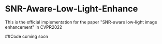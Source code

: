 # SNR-Aware-Low-Light-Enhance
This is the official implementation for the paper "SNR-aware low-light image enhancement" in CVPR2022

##Code coming soon
